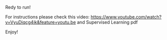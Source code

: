 
Redy to run!

For instructions please check this video: https://www.youtube.com/watch?v=VyuDiqcg4ik&feature=youtu.be and Supervised Learning pdf

Enjoy!
